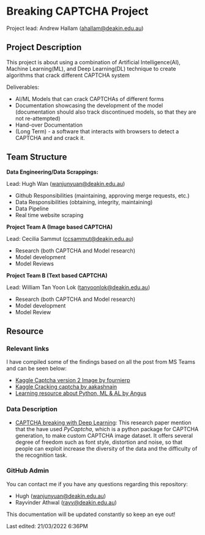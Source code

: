 # Breaking CAPTCHA Project

Project lead: Andrew Hallam (ahallam@deakin.edu.au)

## Project Description
This project is about using a combination of Artificial Intelligence(AI), Machine Learning(ML), and Deep Learning(DL) technique to create algorithms that crack different CAPTCHA system

Deliverables:
- AI/ML Models that can crack CAPTCHAs of different forms
- Documentation showcasing the development of the model (documentation should also track discontinued models, so that they are not re-attempted)
- Hand-over Documentation
- (Long Term) - a software that interacts with browsers to detect a CAPTCHA and and crack it.

## Team Structure
**Data Engineering/Data Scrappings:**

Lead: Hugh Wan (wanjunyuan@deakin.edu.au)
- Github Responsibilities (maintaining, approving merge requests, etc.)
- Data Responsibilities (obtaining, integrity, maintaining)
- Data Pipeline
- Real time website scraping

**Project Team A (Image based CAPTCHA)**

Lead: Cecilia Sammut (ccsammut@deakin.edu.au)
- Research (both CAPTCHA and Model research)
- Model development
- Model Reviews

**Project Team B (Text based CAPTCHA)**

Lead: William Tan Yoon Lok (tanyoonlok@deakin.edu.au)
- Research (both CAPTCHA and Model research)
- Model development
- Model Review

## Resource
### Relevant links
I have compiled some of the findings based on all the post from MS Teams and can be seen below:</p>
- [Kaggle Captcha version 2 Image by fournierp](https://www.kaggle.com/fournierp/captcha-version-2-images)
- [Kaggle Cracking captcha by aakashnain](https://www.kaggle.com/aakashnain/cracking-captcha)
- [Learning resource about Python, ML & AL by Angus](https://deakin365.sharepoint.com/sites/DeakinSITCapstone/Shared%20Documents/Forms/AllItems.aspx?id=%2Fsites%2FDeakinSITCapstone%2FShared%20Documents%2FDS%20and%20AI%20Community%2FResources%2FCheat%2Dsheets&p=true)

### Data Description
- [CAPTCHA breaking with Deep Learning](https://www.google.com/url?sa=t&rct=j&q=&esrc=s&source=web&cd=&cad=rja&uact=8&ved=2ahUKEwi9-Jby1db2AhVU7HMBHamQCb0QFnoECAUQAQ&url=http%3A%2F%2Fcs229.stanford.edu%2Fproj2017%2Ffinal-reports%2F5239112.pdf&usg=AOvVaw1COvEZdWx9HChGeN4bhUJh): This research paper mention that the have used *PyCaptcha*, which is a python package for CAPTCHA generation, to make custom CAPTCHA image dataset. It offers several degree of freedom such as font style, distortion and noise, so that people can exploit increase the diversity of the data and the difficulty of the recognition task.


### GitHub Admin
You can contact me if you have any questions regarding this repository:
- Hugh (wanjunyuan@deakin.edu.au)
- Rayvinder Athwal (rayv@deakin.edu.au)

This documentation will be updated constantly so keep an eye out!

Last edited: 21/03/2022 6:36PM

